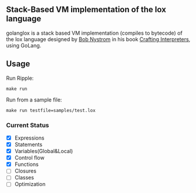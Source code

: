 ## Stack-Based VM implementation of the lox language

golanglox is a stack based VM implementation (compiles to bytecode) of the lox language designed by [Bob Nystrom](https://github.com/munificent) in his book [Crafting Interpreters](http://www.craftinginterpreters.com/), using GoLang.


## Usage

Run Ripple:

```Make
make run
```

Run from a sample file:

```Make
make run testfile=samples/test.lox
```

### Current Status

- [x] Expressions
- [x] Statements
- [x] Variables(Global&Local)
- [x] Control flow
- [x] Functions
- [ ] Closures
- [ ] Classes
- [ ] Optimization
